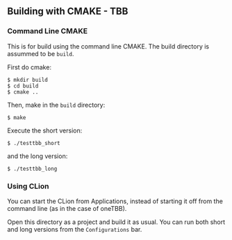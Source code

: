 ## Building with CMAKE - TBB

### Command Line CMAKE

This is for build using the command line CMAKE. The build directory is assummed to be `build`.

First do cmake:

    $ mkdir build
    $ cd build
    $ cmake ..
    
Then, make in the `build` directory:

    $ make
    
Execute the short version:

    $ ./testtbb_short
    
and the long version:

    $ ./testtbb_long
    
### Using CLion

You can start the CLion from Applications, instead of starting it off from the command line (as in the case of oneTBB).

Open this directory as a project and build it as usual. You can run both short and long versions from the `Configurations` bar.
